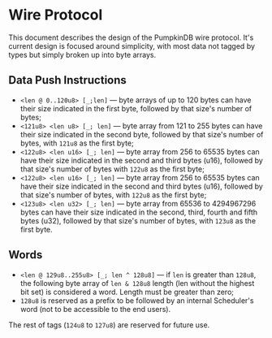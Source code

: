 # Wire Protocol

This document describes the design of the PumpkinDB wire protocol.
It's current design is focused around simplicity, with most data
not tagged by types but simply broken up into byte arrays.

## Data Push Instructions

* `<len @ 0..120u8> [_;len]` — byte arrays of up to 120 bytes can have their size indicated
in the first byte, followed by that size's number of bytes;
* `<121u8> <len u8> [_; len]` — byte array from 121 to 255 bytes can have their size indicated
in the second byte, followed by that size's number of bytes, with `121u8` as the first byte;
* `<122u8> <len u16> [_; len]` — byte array from 256 to 65535 bytes can have their size
indicated in the second and third bytes (u16), followed by that size's number of bytes
with `122u8` as the first byte;
* `<122u8> <len u16> [_; len]` — byte array from 256 to 65535 bytes can have their size
indicated in the second and third bytes (u16), followed by that size's number of bytes,
with `122u8` as the first byte;
* `<123u8> <len u32> [_; len]` — byte array from 65536 to 4294967296 bytes can have their
size indicated in the second, third, fourth and fifth bytes (u32), followed by that size's
number of bytes, with `123u8` as the first byte.

## Words

* `<len @ 129u8..255u8> [_; len ^ 128u8]` — if `len` is greater than `128u8`, the following
byte array of `len & 128u8` length (len without the highest bit set) is considered a word.
Length must be greater than zero;
* `128u8` is reserved as a prefix to be followed by an internal Scheduler's word (not to be
 accessible to the end users).

The rest of tags (`124u8` to `127u8`) are reserved for future use.
